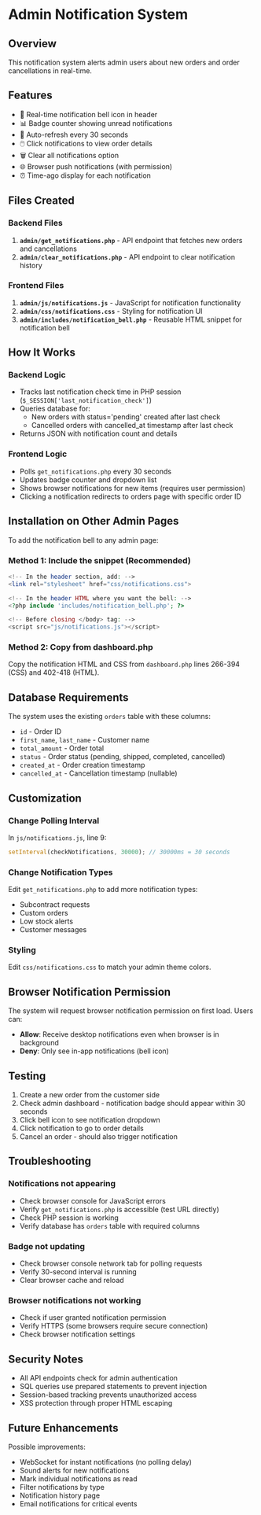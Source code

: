 # Admin Notification System

## Overview
This notification system alerts admin users about new orders and order cancellations in real-time.

## Features
- 🔔 Real-time notification bell icon in header
- 📊 Badge counter showing unread notifications
- 🔄 Auto-refresh every 30 seconds
- 🖱️ Click notifications to view order details
- 🗑️ Clear all notifications option
- 🌐 Browser push notifications (with permission)
- ⏰ Time-ago display for each notification

## Files Created

### Backend Files
1. **`admin/get_notifications.php`** - API endpoint that fetches new orders and cancellations
2. **`admin/clear_notifications.php`** - API endpoint to clear notification history

### Frontend Files
1. **`admin/js/notifications.js`** - JavaScript for notification functionality
2. **`admin/css/notifications.css`** - Styling for notification UI
3. **`admin/includes/notification_bell.php`** - Reusable HTML snippet for notification bell

## How It Works

### Backend Logic
- Tracks last notification check time in PHP session (`$_SESSION['last_notification_check']`)
- Queries database for:
  - New orders with status='pending' created after last check
  - Cancelled orders with cancelled_at timestamp after last check
- Returns JSON with notification count and details

### Frontend Logic
- Polls `get_notifications.php` every 30 seconds
- Updates badge counter and dropdown list
- Shows browser notifications for new items (requires user permission)
- Clicking a notification redirects to orders page with specific order ID

## Installation on Other Admin Pages

To add the notification bell to any admin page:

### Method 1: Include the snippet (Recommended)
```php
<!-- In the header section, add: -->
<link rel="stylesheet" href="css/notifications.css">

<!-- In the header HTML where you want the bell: -->
<?php include 'includes/notification_bell.php'; ?>

<!-- Before closing </body> tag: -->
<script src="js/notifications.js"></script>
```

### Method 2: Copy from dashboard.php
Copy the notification HTML and CSS from `dashboard.php` lines 266-394 (CSS) and 402-418 (HTML).

## Database Requirements

The system uses the existing `orders` table with these columns:
- `id` - Order ID
- `first_name`, `last_name` - Customer name
- `total_amount` - Order total
- `status` - Order status (pending, shipped, completed, cancelled)
- `created_at` - Order creation timestamp
- `cancelled_at` - Cancellation timestamp (nullable)

## Customization

### Change Polling Interval
In `js/notifications.js`, line 9:
```javascript
setInterval(checkNotifications, 30000); // 30000ms = 30 seconds
```

### Change Notification Types
Edit `get_notifications.php` to add more notification types:
- Subcontract requests
- Custom orders
- Low stock alerts
- Customer messages

### Styling
Edit `css/notifications.css` to match your admin theme colors.

## Browser Notification Permission

The system will request browser notification permission on first load. Users can:
- **Allow**: Receive desktop notifications even when browser is in background
- **Deny**: Only see in-app notifications (bell icon)

## Testing

1. Create a new order from the customer side
2. Check admin dashboard - notification badge should appear within 30 seconds
3. Click bell icon to see notification dropdown
4. Click notification to go to order details
5. Cancel an order - should also trigger notification

## Troubleshooting

### Notifications not appearing
- Check browser console for JavaScript errors
- Verify `get_notifications.php` is accessible (test URL directly)
- Check PHP session is working
- Verify database has `orders` table with required columns

### Badge not updating
- Check browser console network tab for polling requests
- Verify 30-second interval is running
- Clear browser cache and reload

### Browser notifications not working
- Check if user granted notification permission
- Verify HTTPS (some browsers require secure connection)
- Check browser notification settings

## Security Notes

- All API endpoints check for admin authentication
- SQL queries use prepared statements to prevent injection
- Session-based tracking prevents unauthorized access
- XSS protection through proper HTML escaping

## Future Enhancements

Possible improvements:
- WebSocket for instant notifications (no polling delay)
- Sound alerts for new notifications
- Mark individual notifications as read
- Filter notifications by type
- Notification history page
- Email notifications for critical events
